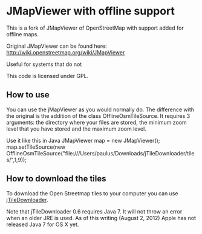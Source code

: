 # JMapViewer with offline support
This is a fork of JMapViewer of OpenStreetMap with support added for offline maps.

Original JMapViewer can be found here: http://wiki.openstreetmap.org/wiki/JMapViewer

Useful for systems that do not 

This code is licensed under GPL.

## How to use
You can use the jMapViewer as you would normally do.
The difference with the original is the addition of the class OfflineOsmTileSource. 
It requires 3 arguments: the directory where your files are stored, the minimum zoom level that you have stored and the maximum zoom level.

Use it like this in Java
    JMapViewer map = new JMapViewer();
    map.setTileSource(new OfflineOsmTileSource("file:///Users/paulus/Downloads/jTileDownloader/tiles/",1,9));

## How to download the tiles
To download the Open Streetmap tiles to your computer you can use [jTileDownloader](http://wiki.openstreetmap.org/wiki/JTileDownloader).

Note that jTileDownloader 0.6 requires Java 7. It will not throw an error when an older JRE is used. As of this writing (August 2, 2012) Apple has not released Java 7 for OS X yet.



